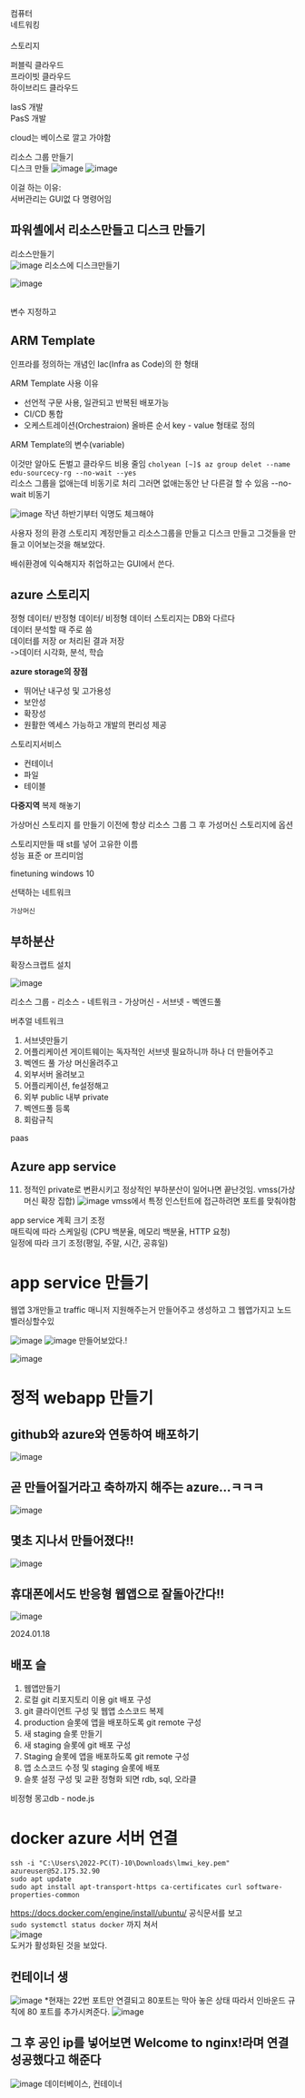 컴퓨터  <br/>
네트워킹<br/>  
스토리지<br/>


퍼블릭 클라우드<br/>
프라이빗 클라우드<br/>
하이브리드 클라우드<br/>

IasS 개발<br/>
PasS 개발<br/>

cloud는 베이스로 깔고 가야함<br/>

리소스 그룹 만들기  
디스크 만들
![image](https://github.com/barabonda/SK-AI-FLY/assets/108683454/d9c300eb-c816-41a3-a996-f2015bc0177b)
![image](https://github.com/barabonda/SK-AI-FLY/assets/108683454/2e612078-4613-46de-9375-4de2eb0f334a)

이걸 하는 이유:<br/>
서버관리는 GUI없 다 명령어임<br/>
## 파워셸에서 리소스만들고 디스크 만들기<br/>
리소스만들기<br/>
![image](https://github.com/barabonda/SK-AI-FLY/assets/108683454/475d0bce-1b7e-44ed-a06b-0b095052688d)
리소스에 디스크만들기<br/>

![image](https://github.com/barabonda/SK-AI-FLY/assets/108683454/b5028397-5261-49ea-b0aa-fac817e2d642)

<br/>
변수 지정하고

## ARM Template
인프라를 정의하는 개념인 Iac(Infra as Code)의 한 형태  

ARM Template 사용 이유  
- 선언적 구문 사용, 일관되고 반복된 배포가능
- CI/CD 통합
- 오케스트레이션(Orchestraion) 올바른 순서
key - value 형태로 정의


ARM Template의 변수(variable)  


이것만 알아도 돈벌고 클라우드 비용 줄임
`cholyean [~]$ az group delet --name edu-sourcecy-rg --no-wait --yes`  
리소스 그룹을 없애는데 비동기로 처리 그러면 없애는동안 난 다른걸 할 수 있음
--no-wait 비동기  

![image](https://github.com/barabonda/SK-AI-FLY/assets/108683454/4e55cc9b-642e-4a53-85c2-7b996a6ebac3)
작년 하반기부터 익명도 체크해야

사용자 정의 환경
스토리지 계정만들고 리소스그룹을 만들고 디스크 만들고
그것들을 만들고 이어보는것을 해보았다.  

배쉬환경에 익숙해지자 취업하고는 GUI에서 쓴다.  
## azure 스토리지
정형 데이터/ 반정형 데이터/ 비정형 데이터
스토리지는 DB와 다르다  
데이터 분석할 때 주로 씀  
데이터를 저장 or 처리된 결과 저장  
->데이터 시각화, 분석, 학습  

**azure storage의 장점**
- 뛰어난 내구성 및 고가용성
- 보안성  
- 확장성  
- 원활한 엑세스 가능하고 개발의 편리성 제공

스토리지서비스
- 컨테이너
- 파일
- 테이블

**다중지역**
복제 해놓기

가상머신 스토리지 
를 만들기 이전에 항상 리소스 그룹
그 후 가성머신 스토리지에 옵션  

스토리지만들 때 st를 넣어 고유한 이름  
성능 표준 or 프리미엄   




finetuning
windows 10  

  선택하는 네트워크  

    가상머신
## 부하분산
확장스크랩트 설치

![image](https://github.com/barabonda/SK-AI-FLY/assets/108683454/05eeb9dd-d6e8-49c5-be06-d3abeff70f68)

리소스 그룹 - 리소스 - 네트워크 - 가상머신 - 서브넷 - 벡엔드풀


버추얼 네트워크
1. 서브넷만들기
2. 어플리케이션 게이트웨이는 독자적인 서브넷 필요하니까 하나 더 만들어주고
3. 벡엔드 풀 가상 머신올려주고
4. 외부서버 올려보고
5. 어플리케이션, fe설정해고
6. 외부 public 내부 private
7. 벡엔드풀 등록
9. 회람규칙

paas  
## Azure app service  

11. 정적인 private로 변환시키고 정상적인 부하분산이 일어나면 끝난것임. 
vmss(가상머신 확장 집합)
![image](https://github.com/barabonda/SK-AI-FLY/assets/108683454/895b160f-f054-402d-9111-fac53d52bfc8)
vmss에서 특정 인스턴트에 접근하려면 포트를 맞춰야함

app service 계획 크기 조정  
매트릭에 따라 스케일링 (CPU 백분율, 메모리 백분율, HTTP 요청)  
일정에 따라 크기 조정(평일, 주말, 시간, 공휴일)   
  
  
# app service 만들기  
웹앱 3개만들고 traffic 매니저 지원해주는거 만들어주고
생성하고 그 웹앱가지고 노드벨러싱할수있

![image](https://github.com/barabonda/SK-AI-FLY/assets/108683454/76f64947-c380-4675-ba80-fed77122071c)
![image](https://github.com/barabonda/SK-AI-FLY/assets/108683454/d01fd75d-115b-421c-b70c-6767a9f93108)
만들어보았다.!

![image](https://github.com/barabonda/SK-AI-FLY/assets/108683454/ffa2c681-e966-4b9b-bfea-456e270ce45c)
# 정적 webapp 만들기  


  
## github와 azure와 연동하여 배포하기
![image](https://github.com/barabonda/SK-AI-FLY/assets/108683454/e7e28b64-cc1b-4886-9033-063c64018240)

## 곧 만들어질거라고 축하까지 해주는 azure...ㅋㅋㅋ
![image](https://github.com/barabonda/SK-AI-FLY/assets/108683454/891472a2-9cb4-4c46-b67c-4d114e08ea8f)  
## 몇초 지나서 만들어졌다!!
![image](https://github.com/barabonda/SK-AI-FLY/assets/108683454/b488e6a1-798e-44a0-bac8-c764ed5dab04)
## 휴대폰에서도 반응형 웹앱으로 잘돌아간다!!
![image](https://github.com/barabonda/SK-AI-FLY/assets/108683454/492f96e1-153b-43ed-b4be-4905557500ff)

2024.01.18
## 배포 슬
1. 웹앱만들기
2. 로컬 git 리포지토리 이용 git 배포 구성
3. git 클라이언트 구성 및 웹앱 소스코드 복제
4. production 슬롯에 앱을 배포하도록 git remote 구성
5. 새 staging 슬롯 만들기
6. 새 staging 슬롯에 git 배포 구성
7. Staging 슬롯에 앱을 배포하도록 git remote 구성
8. 앱 소스코드 수정 및 staging 슬롯에 배포
9. 슬롯 설정 구성 및 교환
정형화 되면
rdb, sql, 오라클

비정형
몽고db - node.js

# docker azure 서버 연결  
```
ssh -i "C:\Users\2022-PC(T)-10\Downloads\lmwi_key.pem" azureuser@52.175.32.90
sudo apt update
sudo apt install apt-transport-https ca-certificates curl software-properties-common
```
https://docs.docker.com/engine/install/ubuntu/
공식문서를 보고  
`sudo systemctl status docker`
까지 쳐서  
![image](https://github.com/barabonda/SK-AI-FLY/assets/108683454/522783d0-75aa-4557-a68b-8a2308facbe8)  
도커가 활성화된 것을 보았다.
## 컨테이너 생
![image](https://github.com/barabonda/SK-AI-FLY/assets/108683454/140c4319-c116-4200-8aff-e1a1bd0e64fa)
*현재는 22번 포트만 연결되고 80포트는 막아 놓은 상태 따라서 인바운드 규칙에 80 포트를 추가시켜준다.
![image](https://github.com/barabonda/SK-AI-FLY/assets/108683454/392041dc-6bdc-46a9-b474-fa03d93eb5d8)
## 그 후 공인 ip를 넣어보면 Welcome to nginx!라며 연결성공했다고 해준다
![image](https://github.com/barabonda/SK-AI-FLY/assets/108683454/31acdd4f-8240-4915-bf24-d36c6937acce)
데이터베이스, 컨테이너  

